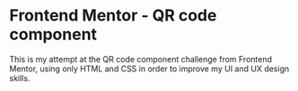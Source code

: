 # Frontend Mentor - QR code component
This is my attempt at the QR code component challenge from Frontend Mentor, using only HTML and CSS in order to improve my UI and UX design skills.
